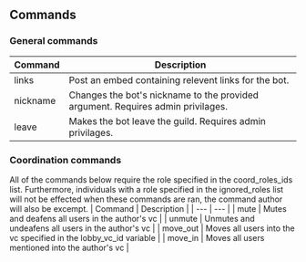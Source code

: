 ## Commands
### General commands
| Command | Description |
| --- | --- |
| links | Post an embed containing relevent links for the bot. |
| nickname | Changes the bot's nickname to the provided argument. Requires admin privilages. |
| leave | Makes the bot leave the guild. Requires admin privilages. |

### Coordination commands
All of the commands below require the role specified in the coord_roles_ids list. Furthermore, individuals with a role specified in the ignored_roles list will not be effected when these commands are ran, the command author will also be excempt.
| Command | Description |
| --- | --- |
| mute | Mutes and deafens all users in the author's vc |
| unmute | Unmutes and undeafens all users in the author's vc |
| move_out | Moves all users into the vc specified in the lobby_vc_id variable |
| move_in <mentions> | Moves all users mentioned into the author's vc |


